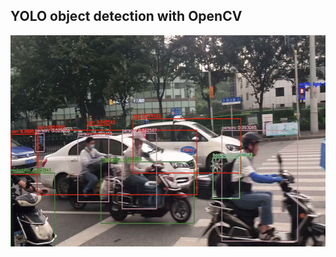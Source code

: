 ## YOLO object detection with OpenCV

<img align='middle' src="./docs/2.gif" width="600" height="338">
